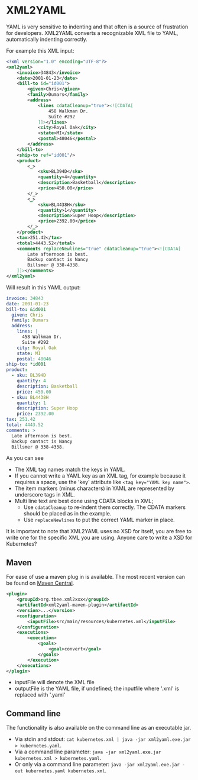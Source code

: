 # XML2YAML
YAML is very sensitive to indenting and that often is a source of frustration for developers. XML2YAML converts a recognizable XML file to YAML, automatically indenting correctly.

For example this XML input:

```xml
<?xml version="1.0" encoding="UTF-8"?>
<xml2yaml>
	<invoice>34843</invoice>
	<date>2001-01-23</date>
	<bill-to id="id001">
		<given>Chris</given>
		<family>Dumars</family>
		<address>
			<lines cdataCleanup="true"><![CDATA[
				458 Walkman Dr.
				Suite #292
			]]></lines>
			<city>Royal Oak</city>
			<state>MI</state>
			<postal>48046</postal>
		</address>
	</bill-to>
	<ship-to ref="id001"/>
	<product>
		<_>
			<sku>BL394D</sku>
			<quantity>4</quantity>
			<description>Basketball</description>
			<price>450.00</price>
		</_>
		<_>
			<sku>BL4438H</sku>
			<quantity>1</quantity>
			<description>Super Hoop</description>
			<price>2392.00</price>
		</_>
	</product>
	<tax>251.42</tax>
	<total>4443.52</total>
	<comments replaceNewlines="true" cdataCleanup="true"><![CDATA[
		Late afternoon is best.
		Backup contact is Nancy
		Billsmer @ 338-4338.
	]]></comments>
</xml2yaml>

```

Will result in this YAML output:

```yaml
invoice: 34843
date: 2001-01-23
bill-to: &id001
  given: Chris
  family: Dumars
  address: 
    lines: |
      458 Walkman Dr.
      Suite #292
    city: Royal Oak
    state: MI
    postal: 48046
ship-to: *id001
product: 
  - sku: BL394D
    quantity: 4
    description: Basketball
    price: 450.00
  - sku: BL4438H
    quantity: 1
    description: Super Hoop
    price: 2392.00
tax: 251.42
total: 4443.52
comments: >
  Late afternoon is best.
  Backup contact is Nancy
  Billsmer @ 338-4338.
```

As you can see
* The XML tag names match the keys in YAML.
* If you cannot write a YAML key as an XML tag, for example because it requires a space, use the 'key' attribute like `<tag key="YAML key name">`.
* The item markers (minus characters) in YAML are represented by underscore tags in XML.
* Multi line text are best done using CDATA blocks in XML;
    * Use `cdataCleanup` to re-indent them correctly. The CDATA markers should be placed as in the example.
    * Use `replaceNewlines` to put the correct YAML marker in place.

It is important to note that XML2YAML uses no XSD for itself, you are free to write one for the specific XML you are using. Anyone care to write a XSD for Kubernetes?

## Maven
For ease of use a maven plug in is available. The most recent version can be found on [Maven Central](https://search.maven.org/search?q=a:xml2yaml-maven-plugin&g:org.tbee.xml2xxx).

```xml
<plugin>
    <groupId>org.tbee.xml2xxx</groupId>
    <artifactId>xml2yaml-maven-plugin</artifactId>
    <version>...</version>
    <configuration>
        <inputFile>src/main/resources/kubernetes.xml</inputFile>
    </configuration>
    <executions>
        <execution>
            <goals>
                <goal>convert</goal>						
            </goals>
        </execution>
    </executions>
</plugin>
```

* inputFile will denote the XML file
* outputFile is the YAML file, if undefined; the inputfile where '.xml' is replaced with '.yaml'

## Command line
The functionality is also available on the command line as an executable jar.
* Via stdin and stdout: `cat kubernetes.xml | java -jar xml2yaml.exe.jar > kubernetes.yaml`.
* Via a command line parameter: `java -jar xml2yaml.exe.jar kubernetes.xml > kubernetes.yaml`.
* Or only via a command line parameter: `java -jar xml2yaml.exe.jar -out kubernetes.yaml kubernetes.xml`.